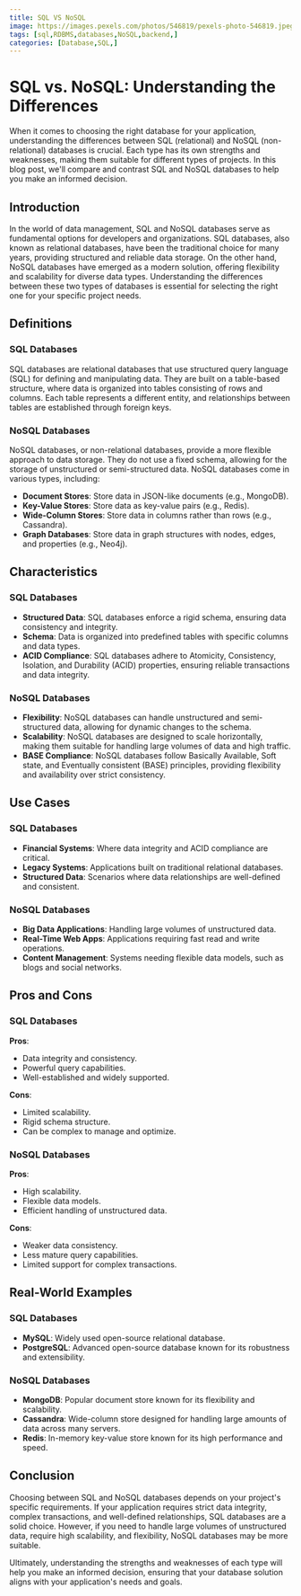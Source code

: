 ```yaml
---
title: SQL VS NoSQL
image: https://images.pexels.com/photos/546819/pexels-photo-546819.jpeg?auto=compress&cs=tinysrgb&w=1260&h=750&dpr=1
tags: [sql,RDBMS,databases,NoSQL,backend,]
categories: [Database,SQL,]
---
```


# SQL vs. NoSQL: Understanding the Differences

When it comes to choosing the right database for your application, understanding the differences between SQL (relational) and NoSQL (non-relational) databases is crucial. Each type has its own strengths and weaknesses, making them suitable for different types of projects. In this blog post, we'll compare and contrast SQL and NoSQL databases to help you make an informed decision.

## Introduction

In the world of data management, SQL and NoSQL databases serve as fundamental options for developers and organizations. SQL databases, also known as relational databases, have been the traditional choice for many years, providing structured and reliable data storage. On the other hand, NoSQL databases have emerged as a modern solution, offering flexibility and scalability for diverse data types. Understanding the differences between these two types of databases is essential for selecting the right one for your specific project needs.

## Definitions

### SQL Databases

SQL databases are relational databases that use structured query language (SQL) for defining and manipulating data. They are built on a table-based structure, where data is organized into tables consisting of rows and columns. Each table represents a different entity, and relationships between tables are established through foreign keys.

### NoSQL Databases

NoSQL databases, or non-relational databases, provide a more flexible approach to data storage. They do not use a fixed schema, allowing for the storage of unstructured or semi-structured data. NoSQL databases come in various types, including:

- **Document Stores**: Store data in JSON-like documents (e.g., MongoDB).
- **Key-Value Stores**: Store data as key-value pairs (e.g., Redis).
- **Wide-Column Stores**: Store data in columns rather than rows (e.g., Cassandra).
- **Graph Databases**: Store data in graph structures with nodes, edges, and properties (e.g., Neo4j).

## Characteristics

### SQL Databases

- **Structured Data**: SQL databases enforce a rigid schema, ensuring data consistency and integrity.
- **Schema**: Data is organized into predefined tables with specific columns and data types.
- **ACID Compliance**: SQL databases adhere to Atomicity, Consistency, Isolation, and Durability (ACID) properties, ensuring reliable transactions and data integrity.

### NoSQL Databases

- **Flexibility**: NoSQL databases can handle unstructured and semi-structured data, allowing for dynamic changes to the schema.
- **Scalability**: NoSQL databases are designed to scale horizontally, making them suitable for handling large volumes of data and high traffic.
- **BASE Compliance**: NoSQL databases follow Basically Available, Soft state, and Eventually consistent (BASE) principles, providing flexibility and availability over strict consistency.

## Use Cases

### SQL Databases

- **Financial Systems**: Where data integrity and ACID compliance are critical.
- **Legacy Systems**: Applications built on traditional relational databases.
- **Structured Data**: Scenarios where data relationships are well-defined and consistent.

### NoSQL Databases

- **Big Data Applications**: Handling large volumes of unstructured data.
- **Real-Time Web Apps**: Applications requiring fast read and write operations.
- **Content Management**: Systems needing flexible data models, such as blogs and social networks.

## Pros and Cons

### SQL Databases

**Pros**:
- Data integrity and consistency.
- Powerful query capabilities.
- Well-established and widely supported.

**Cons**:
- Limited scalability.
- Rigid schema structure.
- Can be complex to manage and optimize.

### NoSQL Databases

**Pros**:
- High scalability.
- Flexible data models.
- Efficient handling of unstructured data.

**Cons**:
- Weaker data consistency.
- Less mature query capabilities.
- Limited support for complex transactions.

## Real-World Examples

### SQL Databases

- **MySQL**: Widely used open-source relational database.
- **PostgreSQL**: Advanced open-source database known for its robustness and extensibility.

### NoSQL Databases

- **MongoDB**: Popular document store known for its flexibility and scalability.
- **Cassandra**: Wide-column store designed for handling large amounts of data across many servers.
- **Redis**: In-memory key-value store known for its high performance and speed.

## Conclusion

Choosing between SQL and NoSQL databases depends on your project's specific requirements. If your application requires strict data integrity, complex transactions, and well-defined relationships, SQL databases are a solid choice. However, if you need to handle large volumes of unstructured data, require high scalability, and flexibility, NoSQL databases may be more suitable.

Ultimately, understanding the strengths and weaknesses of each type will help you make an informed decision, ensuring that your database solution aligns with your application's needs and goals.